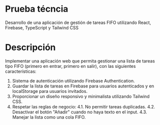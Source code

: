 # Prueba técncia

Desarrollo de una aplicación de gestión de tareas FIFO utilizando React, Firebase, TypeScript y Tailwind CSS

# Descripción

Implementar una aplicación web que permita gestionar una lista de tareas tipo FIFO (primero en entrar, primero en salir), con las siguientes características:

1. Sistema de autenticación utilizando Firebase Authentication.
2. Guardar la lista de tareas en Firebase para usuarios autenticados y en localStorage para usuarios invitados.
3. Proporcionar un diseño responsivo y minimalista utilizando Tailwind CSS.
4. Respetar las reglas de negocio:
  4.1. No permitir tareas duplicadas.
  4.2. Desactivar el botón "Añadir" cuando no haya texto en el input.
  4.3. Manejar la lista como una cola FIFO.
